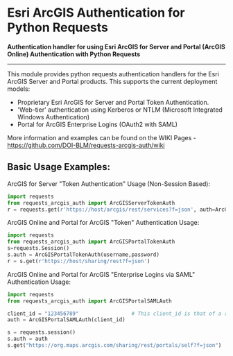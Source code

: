 # Esri ArcGIS Authentication for Python Requests

**Authentication handler for using Esri ArcGIS for Server and Portal (ArcGIS Online) Authentication with Python Requests**

----------

This module provides python requests authentication handlers for the Esri ArcGIS Server and Portal products. This supports the current deployment models:

* Proprietary Esri ArcGIS for Server and Portal Token Authentication.
* 'Web-tier' authentication using Kerberos or NTLM (Microsoft Integrated Windows Authentication)
* Portal for ArcGIS Enterprise Logins (OAuth2 with SAML)

More information and examples can be found on the WIKI Pages - https://github.com/DOI-BLM/requests-arcgis-auth/wiki

## Basic Usage Examples:

ArcGIS for Server "Token Authentication" Usage (Non-Session Based): 
```python
import requests
from requests_arcgis_auth import ArcGISServerTokenAuth
r = requests.get(r'https://host/arcgis/rest/services?f=json', auth=ArcGISServerTokenAuth(username,password))
```

ArcGIS Online and Portal for ArcGIS "Token" Authentication Usage:
```python
import requests
from requests_arcgis_auth import ArcGISPortalTokenAuth
s=requests.Session()
s.auth = ArcGISPortalTokenAuth(username,password)
r = s.get(r'https://host/sharing/rest?f=json')
```

ArcGIS Online and Portal for ArcGIS "Enterprise Logins via SAML" Authentication Usage:
```python
import requests
from requests_arcgis_auth import ArcGISPortalSAMLAuth

client_id = "123456789"                 # This client_id is that of a registered 'application' in the portal.  
auth = ArcGISPortalSAMLAuth(client_id)

s = requests.session()
s.auth = auth
s.get("https://org.maps.arcgis.com/sharing/rest/portals/self?f=json")
```


